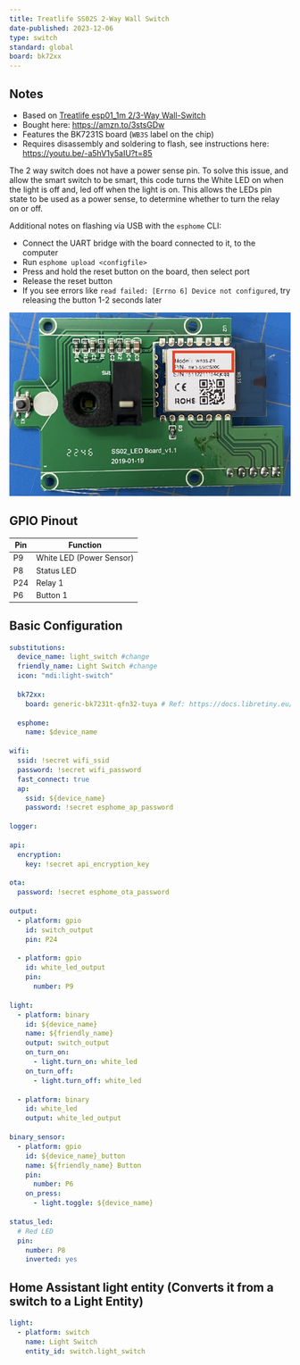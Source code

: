 ```yaml
---
title: Treatlife SS02S 2-Way Wall Switch
date-published: 2023-12-06
type: switch
standard: global
board: bk72xx
---
```


## Notes

* Based on [Treatlife esp01_1m 2/3-Way Wall-Switch](../Treatlife-Wall-Switch)
* Bought here: <https://amzn.to/3stsGDw>
* Features the BK7231S board (`WB3S` label on the chip)
* Requires disassembly and soldering to flash, see instructions here: <https://youtu.be/-a5hV1y5aIU?t=85>

The 2 way switch does not have a power sense pin. To solve this issue, and allow the smart switch to be smart, this code turns the White LED on when the light is off and, led off when the light is on. This allows the LEDs pin state to be used as a power sense, to determine whether to turn the relay on or off.

Additional notes on flashing via USB with the `esphome` CLI:
- Connect the UART bridge with the board connected to it, to the computer
- Run `esphome upload <configfile>`
- Press and hold the reset button on the board, then select port
- Release the reset button
- If you see errors like `read failed: [Errno 6] Device not configured`, try releasing the button 1-2 seconds later

![BK7231S](BK7231S.jpg "BK7231S, aka WB3S board")

## GPIO Pinout

| Pin | Function                              |
|-----|---------------------------------------|
| P9  | White LED (Power Sensor)              |
| P8  | Status LED                            |
| P24 | Relay 1                               |
| P6  | Button 1                              |

## Basic Configuration

```yaml
substitutions:
  device_name: light_switch #change
  friendly_name: Light Switch #change
  icon: "mdi:light-switch"

  bk72xx:
    board: generic-bk7231t-qfn32-tuya # Ref: https://docs.libretiny.eu/boards/generic-bk7231t-qfn32-tuya/

  esphome:
    name: $device_name

wifi:
  ssid: !secret wifi_ssid
  password: !secret wifi_password
  fast_connect: true
  ap:
    ssid: ${device_name}
    password: !secret esphome_ap_password

logger:

api:
  encryption:
    key: !secret api_encryption_key

ota:
  password: !secret esphome_ota_password

output:
  - platform: gpio
    id: switch_output
    pin: P24

  - platform: gpio
    id: white_led_output
    pin:
      number: P9

light:
  - platform: binary
    id: ${device_name}
    name: ${friendly_name}
    output: switch_output
    on_turn_on:
      - light.turn_on: white_led
    on_turn_off:
      - light.turn_off: white_led

  - platform: binary
    id: white_led
    output: white_led_output

binary_sensor:
  - platform: gpio
    id: ${device_name}_button
    name: ${friendly_name} Button
    pin:
      number: P6
    on_press:
      - light.toggle: ${device_name}

status_led:
  # Red LED
  pin:
    number: P8
    inverted: yes
```

## Home Assistant light entity (Converts it from a switch to a Light Entity)

```yaml
light:
  - platform: switch
    name: Light Switch
    entity_id: switch.light_switch
```
